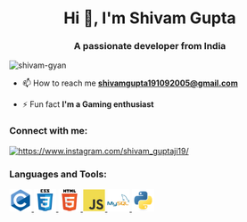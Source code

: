 
<h1 align="center">Hi 👋, I'm Shivam Gupta</h1>
<h3 align="center">A passionate developer from India</h3>
<img align="right" width="400" src="https://cdn.dribbble.com/users/1059583/screenshots/4171367/coding-freak.gif" alt="">
<p align="left"> <img src="https://komarev.com/ghpvc/?username=shivam-gyan&label=Profile%20views&color=0e75b6&style=flat" alt="shivam-gyan" /> </p>

- 📫 How to reach me **shivamgupta191092005@gmail.com**

- ⚡ Fun fact **I'm a Gaming enthusiast**

<h3 align="left">Connect with me:</h3>
<p align="left">
<a href="https://instagram.com/https://www.instagram.com/shivam_guptaji19/" target="blank"><img align="center" src="https://raw.githubusercontent.com/rahuldkjain/github-profile-readme-generator/master/src/images/icons/Social/instagram.svg" alt="https://www.instagram.com/shivam_guptaji19/" height="30" width="40" /></a>
</p>

<h3 align="left">Languages and Tools:</h3>
<p align="left"> <a href="https://www.cprogramming.com/" target="_blank" rel="noreferrer"> <img src="https://raw.githubusercontent.com/devicons/devicon/master/icons/c/c-original.svg" alt="c" width="40" height="40"/> </a> <a href="https://www.w3schools.com/css/" target="_blank" rel="noreferrer"> <img src="https://raw.githubusercontent.com/devicons/devicon/master/icons/css3/css3-original-wordmark.svg" alt="css3" width="40" height="40"/> </a> <a href="https://www.w3.org/html/" target="_blank" rel="noreferrer"> <img src="https://raw.githubusercontent.com/devicons/devicon/master/icons/html5/html5-original-wordmark.svg" alt="html5" width="40" height="40"/> </a> <a href="https://developer.mozilla.org/en-US/docs/Web/JavaScript" target="_blank" rel="noreferrer"> <img src="https://raw.githubusercontent.com/devicons/devicon/master/icons/javascript/javascript-original.svg" alt="javascript" width="40" height="40"/> </a> <a href="https://www.mysql.com/" target="_blank" rel="noreferrer"> <img src="https://raw.githubusercontent.com/devicons/devicon/master/icons/mysql/mysql-original-wordmark.svg" alt="mysql" width="40" height="40"/> </a> <a href="https://www.python.org" target="_blank" rel="noreferrer"> <img src="https://raw.githubusercontent.com/devicons/devicon/master/icons/python/python-original.svg" alt="python" width="40" height="40"/> </a> </p>

